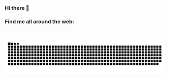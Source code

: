 ### Hi there 👋

### Find me all around the web:

<p align="left">
<a href="https://www.linkedin.com/in/sanduni-shashipraba-perera-30723a16a/" target="blank"><img align="center" src="https://github.com/mishmanners/MishManners/blob/master/socials/transparent-Linkedin-logo-icon.png" alt="" height="30" /></a>
<a href="https://hackathongoddess.wordpress.com/" target="blank"><img align="center" src="https://github.com/mishmanners/MishManners/blob/master/socials/chrome.png" alt="" height="30" /></a>
<a href="https://www.researchgate.net/profile/W-Sanduni-Shashipraba-Perera" target="blank"><img align="center" src="https://github.com/mishmanners/MishManners/blob/master/socials/researchgate.png" alt="" height="30" /></a>
<a href="https://medium.com/@shashipraba.56" target="blank"><img align="center" src="https://github.com/mishmanners/MishManners/blob/master/socials/medium.png" alt="" height="30" /></a>
</p> 
<!--
**shashperera/shashperera** is a ✨ _special_ ✨ repository because its `README.md` (this file) appears on your GitHub profile.

Here are some ideas to get you started:

- 🔭 I’m currently working on ...
- 🌱 I’m currently learning ...
- 👯 I’m looking to collaborate on ...
- 🤔 I’m looking for help with ...
- 💬 Ask me about ...
- 📫 How to reach me: ...
- 😄 Pronouns: ...
- ⚡ Fun fact: ...
-->

<!-- img src="https://github-readme-stats.vercel.app/api?username=shashperera&show_icons=true&theme=transparent" width="400" -->

![snake gif](https://github.com/shashperera/shashperera/blob/output/github-contribution-grid-snake.svg)

